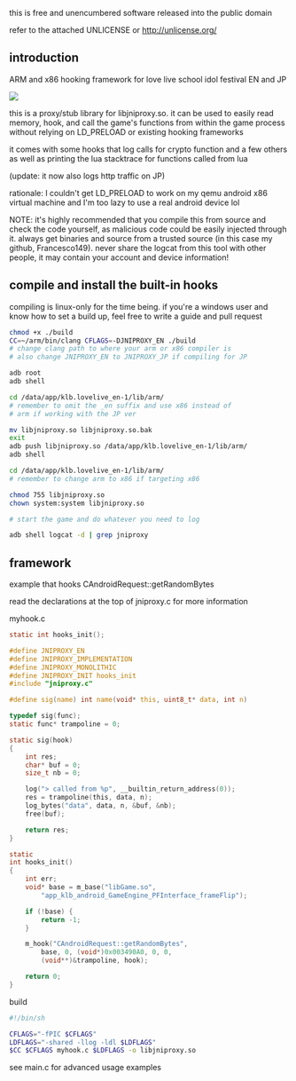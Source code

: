 this is free and unencumbered software released into the
public domain

refer to the attached UNLICENSE or http://unlicense.org/

introduction
-----------------------------------------------------------
ARM and x86 hooking framework for love live school idol
festival EN and JP

![](https://i.imgur.com/zcmcjD5.png)

this is a proxy/stub library for libjniproxy.so. it can be
used to easily read memory, hook, and call the
game's functions from within the game process without
relying on LD_PRELOAD or existing hooking frameworks

it comes with some hooks that log calls for crypto
function and a few others as well as printing the lua
stacktrace for functions called from lua

(update: it now also logs http traffic on JP)

rationale: I couldn't get LD_PRELOAD to work on my qemu
android x86 virtual machine and I'm too lazy to use a real
android device lol

NOTE: it's highly recommended that you compile this from
source and check the code yourself, as malicious code could
be easily injected through it. always get binaries
and source from a trusted source (in this case my github,
Francesco149). never share the logcat from this tool
with other people, it may contain your account and device
information!

compile and install the built-in hooks
-----------------------------------------------------------
compiling is linux-only for the time being. if you're a
windows user and know how to set a build up, feel free to
write a guide and pull request

```sh
chmod +x ./build
CC=~/arm/bin/clang CFLAGS=-DJNIPROXY_EN ./build
# change clang path to where your arm or x86 compiler is
# also change JNIPROXY_EN to JNIPROXY_JP if compiling for JP

adb root
adb shell

cd /data/app/klb.lovelive_en-1/lib/arm/
# remember to omit the _en suffix and use x86 instead of
# arm if working with the JP ver

mv libjniproxy.so libjniproxy.so.bak
exit
adb push libjniproxy.so /data/app/klb.lovelive_en-1/lib/arm/
adb shell

cd /data/app/klb.lovelive_en-1/lib/arm/
# remember to change arm to x86 if targeting x86

chmod 755 libjniproxy.so
chown system:system libjniproxy.so

# start the game and do whatever you need to log

adb shell logcat -d | grep jniproxy
```

framework
-----------------------------------------------------------
example that hooks CAndroidRequest::getRandomBytes

read the declarations at the top of jniproxy.c for more
information

myhook.c

```c
static int hooks_init();

#define JNIPROXY_EN
#define JNIPROXY_IMPLEMENTATION
#define JNIPROXY_MONOLITHIC
#define JNIPROXY_INIT hooks_init
#include "jniproxy.c"

#define sig(name) int name(void* this, uint8_t* data, int n)

typedef sig(func);
static func* trampoline = 0;

static sig(hook)
{
    int res;
    char* buf = 0;
    size_t nb = 0;

    log("> called from %p", __builtin_return_address(0));
    res = trampoline(this, data, n);
    log_bytes("data", data, n, &buf, &nb);
    free(buf);

    return res;
}

static
int hooks_init()
{
    int err;
    void* base = m_base("libGame.so",
        "app_klb_android_GameEngine_PFInterface_frameFlip");

    if (!base) {
        return -1;
    }

    m_hook("CAndroidRequest::getRandomBytes",
        base, 0, (void*)0x003490A0, 0, 0,
        (void**)&trampoline, hook);

    return 0;
}
```

build

```sh
#!/bin/sh

CFLAGS="-fPIC $CFLAGS"
LDFLAGS="-shared -llog -ldl $LDFLAGS"
$CC $CFLAGS myhook.c $LDFLAGS -o libjniproxy.so

```

see main.c for advanced usage examples
